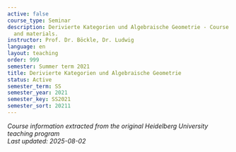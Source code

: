 ```yaml
---
active: false
course_type: Seminar
description: Derivierte Kategorien und Algebraische Geometrie - Course information
  and materials.
instructor: Prof. Dr. Böckle, Dr. Ludwig
language: en
layout: teaching
order: 999
semester: Summer term 2021
title: Derivierte Kategorien und Algebraische Geometrie
status: Active
semester_term: SS
semester_year: 2021
semester_key: SS2021
semester_sort: 20211
---
```

*Course information extracted from the original Heidelberg University teaching program*  
*Last updated: 2025-08-02*